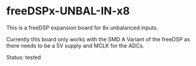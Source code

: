 # freeDSPx-UNBAL-IN-x8
This is a freeDSP expansion board for 8x unbalanced inputs.

Currently this board only works with the SMD A Variant of the freeDSP as there needs to be a 5V supply and MCLK for the ADCs.

Status: tested
